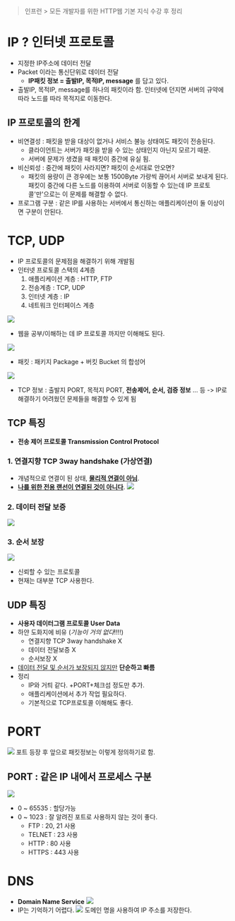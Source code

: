 > 인프런 > 모든 개발자를 위한 HTTP웹 기본 지식 수강 후 정리

# IP ? 인터넷 프로토콜
- 지정한 IP주소에 데이터 전달
- Packet 이라는 통신단위로 데이터 전달
	- **IP패킷 정보 = 출발IP, 목적IP, message** 를 담고 있다.
- 출발IP, 목적IP, message를 하나의 패킷이라 함. 인터넷에 던지면 서버의 규약에 따라 노드를 따라 목적지로 이동한다.

## IP 프로토콜의 한계
- 비연결성 : 패킷을 받을 대상이 없거나 서비스 불능 상태여도 패킷이 전송된다.
	- 클라이언트는 서버가 패킷을 받을 수 있는 상태인지 아닌지 모르기 때문.
	- 서버에 문제가 생겼을 때 패킷이 중간에 유실 됨.
- 비신뢰성 : 중간에 패킷이 사라지면? 패킷이 순서대로 안오면?
	- 패킷의 용량이 큰 경우에는 보통 1500Byte 가량씩 끊어서 서버로 보내게 된다.
	  패킷이 중간에 다른 노드를 이용하여 서버로 이동할 수 있는데 IP 프로토콜'만'으로는 이 문제를 해결할 수 없다.
- 프로그램 구분 : 같은 IP를 사용하는 서버에서 통신하는 애플리케이션이 둘 이상이면 구분이 안된다.

# TCP, UDP
- IP 프로토콜의 문제점을 해결하기 위해 개발됨
- 인터넷 프로토콜 스택의 4계층
	1. 애플리케이션 계층 : HTTP, FTP
	2. 전송계층 : TCP, UDP
	3. 인터넷 계층 : IP
	4. 네트워크 인터페이스 계층

![](https://i.imgur.com/2JI1ppA.png)
- 웹을 공부/이해하는 데 IP 프로토콜 까지만 이해해도 된다.

![](https://i.imgur.com/6xSTYCS.png)
- 패킷 : 패키지 Package + 버킷 Bucket 의 합성어

![](https://i.imgur.com/xzvE4Uj.png)
- TCP 정보 : 출발지 PORT, 목적지 PORT, **전송제어, 순서, 검증 정보** ... 등 -> IP로 해결하기 어려웠던 문제들을 해결할 수 있게 됨

## TCP 특징
- **전송 제어 프로토콜 Transmission Control Protocol**
### 1. 연결지향 TCP 3way handshake (가상연결)
- 개념적으로 연결이 된 상태, **<u>물리적 연결이 아님</u>**.
- **<u>나를 위한 전용 랜선이 연결된 것이 아니다</u>**.
![](https://i.imgur.com/7mpzs99.png)

### 2. 데이터 전달 보증
![](https://i.imgur.com/6ZacwcH.png)

### 3. 순서 보장
![](https://i.imgur.com/jzLNhRW.png)
- 신뢰할 수 있는 프로토콜
- 현재는 대부분 TCP 사용한다.

## UDP 특징
- **사용자 데이터그램 프로토콜 User Data**
-  하얀 도화지에 비유 (*기능이 거의 없다*!!!!)
	- 연결지향 TCP 3way handshake X
	- 데이터 전달보증 X
	- 순서보장 X
- <u>데이터 전달 및 순서가 보장되지 않지만</u> **단순하고 빠름**
- 정리
	- IP와 거틔 같다. +PORT+체크섬 정도만 추가.
	- 애플리케이션에서 추가 작업 필요하다.
	- 기본적으로 TCP프로토콜 이해해도 좋다.

# PORT
![](https://i.imgur.com/mSPnmaK.png)
포트 등장 후 앞으로 패킷정보는 이렇게 정의하기로 함.

## PORT : 같은 IP 내에서 프로세스 구분
![](https://i.imgur.com/Si8P0mN.png)
- 0 ~ 65535 : 할당가능
- 0 ~ 1023 : 잘 알려진 포트로 사용하지 않는 것이 좋다.
	- FTP : 20, 21 사용
	- TELNET : 23 사용
	- HTTP : 80 사용
	- HTTPS : 443 사용

# DNS
- **Domain Name Service**
![](https://i.imgur.com/4f8M3vw.png)
- IP는 기억하기 어렵다.
![](https://i.imgur.com/brDYVID.png)
도메인 명을 사용하여 IP 주소를 저장한다.